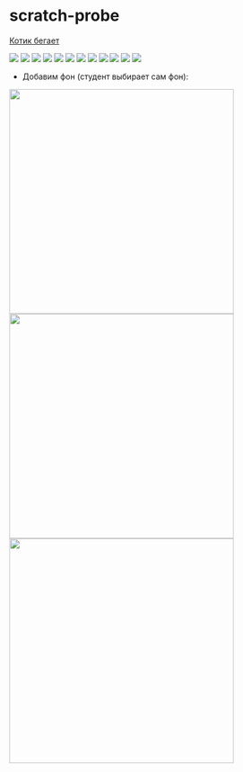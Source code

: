 # scratch-probe
<a href = "https://scratch.mit.edu/projects/566707993/editor/">Котик бегает</a>  
  
<img src = "img/Scratch1.jpg">  
<img src = "img/Scratch2.jpg">  
<img src = "img/Scratch3.jpg">  
<img src = "img/Scratch4.jpg">  
<img src = "img/Scratch5.jpg">  
<img src = "img/Scratch6.jpg">  
<img src = "img/Scratch7.jpg">  
<img src = "img/Scratch8.jpg">  
<img src = "img/Scratch9.jpg">  
<img src = "img/Scratch10.jpg">  
<img src = "img/Scratch11.jpg">  
<img src = "img/Scratch12.jpg">  

- Добавим фон (студент выбирает сам фон):   

<img src = "img/scratch01.png" width = 400>  
<img src = "img/scratch02.png" width = 400>  
<img src = "img/scratch03.png" width = 400>  


